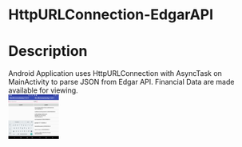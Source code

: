 # HttpURLConnection-EdgarAPI

<h1>Description</h1>
Android Application uses HttpURLConnection with AsyncTask on MainActivity to parse JSON from Edgar API.
Financial Data are made available for viewing.

<div><img src="HttpURLConnection_screenshot.jpg" style="width:20%"></div>

